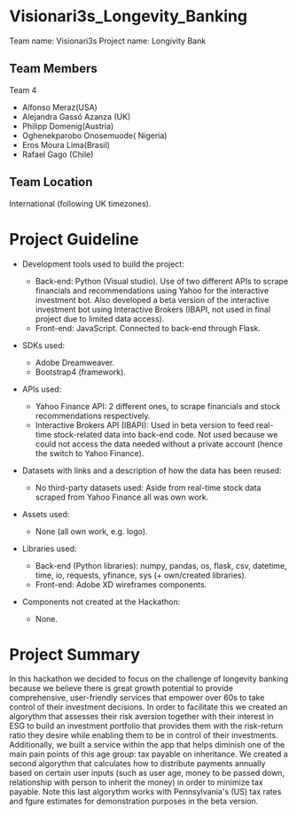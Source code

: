 # Visionari3s_Longevity_Banking

Team name:      Visionari3s
Project name:   Longivity Bank

## Team Members
Team 4
*   Alfonso Meraz(USA)
*    Alejandra Gassó Azanza (UK)
*    Philipp Domenig(Austria)
*    Oghenekparobo Onosemuode( Nigeria)
*    Eros Moura Lima(Brasil)
*    Rafael Gago (Chile)

## Team Location
International (following UK timezones).

# Project Guideline
* Development tools used to build the project:
  * Back-end: Python (Visual studio). Use of two different APIs to scrape financials and recommendations using Yahoo for the interactive investment bot.
            Also developed a beta version of the interactive investment bot using Interactive Brokers (IBAPI, not used in final project due to limited data access).
  * Front-end: JavaScript. Connected to back-end through Flask.

* SDKs used:
  * Adobe Dreamweaver.
  * Bootstrap4 (framework).

* APIs used:
  * Yahoo Finance API: 2 different ones, to scrape financials and stock recommendations respectively.
  * Interactive Brokers API (IBAPI): Used in beta version to feed real-time stock-related data into back-end code. Not used because we could not access the data needed without a private account (hence the switch to Yahoo Finance).

* Datasets with links and a description of how the data has been reused:
  * No third-party datasets used: Aside from real-time stock data scraped from Yahoo Finance all was own work.

* Assets used:
  * None (all own work, e.g. logo).

* Libraries used:
  * Back-end (Python libraries): numpy, pandas, os, flask, csv, datetime, time, io, requests, yfinance, sys (+ own/created libraries).
  * Front-end: Adobe XD wireframes components.
  
* Components not created at the Hackathon:
  * None.

# Project Summary
  In this hackathon we decided to focus on the challenge of longevity banking because we believe there is great growth potential to provide comprehensive, user-friendly services that empower over 60s to take control of their investment decisions. In order to facilitate this we created an algorythm that assesses their risk aversion together with their interest in ESG to build an investment portfolio that provides them with the risk-return ratio they desire while enabling them to be in control of their investments. Additionally, we built a service within the app that helps diminish one of the main pain points of this age group: tax payable on inheritance. We created a second algorythm that calculates how to distribute payments annually based on certain user inputs (such as user age, money to be passed down, relationship with person to inherit the money) in order to minimize tax payable. Note this last algorythm works with Pennsylvania's (US) tax rates and fgure estimates for demonstration purposes in the beta version.

